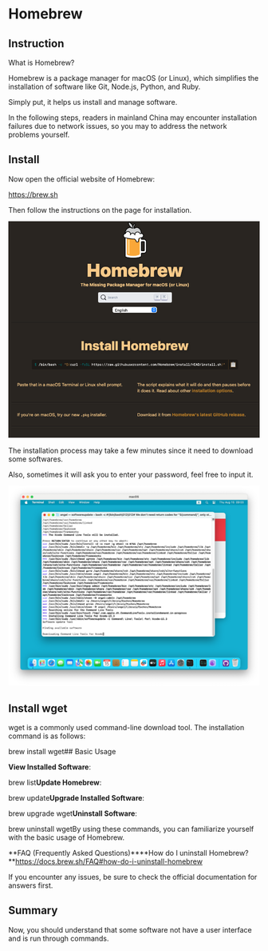 # Homebrew

## Instruction

What is Homebrew?

Homebrew is a package manager for macOS (or Linux), which simplifies the installation of software like Git, Node.js, Python, and Ruby.

Simply put, it helps us install and manage software.

In the following steps, readers in mainland China may encounter installation failures due to network issues, so you may to address the network problems yourself.

## Install

Now open the official website of Homebrew:

https://brew.sh

Then follow the instructions on the page for installation.

![](./images/01-Homebrew_1.png)

The installation process may take a few minutes since it need to download some softwares.

Also, sometimes it will ask you to enter your password, feel free to input it.

![](./images/01-Homebrew_2.png)

## Install wget

wget is a commonly used command-line download tool. The installation command is as follows:

brew install wget## Basic Usage

**View Installed Software**:

brew list**Update Homebrew**:

brew update**Upgrade Installed Software**:

brew upgrade wget**Uninstall Software**:

brew uninstall wgetBy using these commands, you can familiarize yourself with the basic usage of Homebrew.

**FAQ (Frequently Asked Questions)****How do I uninstall Homebrew?**https://docs.brew.sh/FAQ#how-do-i-uninstall-homebrew

If you encounter any issues, be sure to check the official documentation for answers first.

## Summary

Now, you should understand that some software not have a user interface and is run through commands.